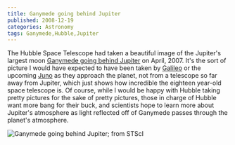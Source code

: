 ```yaml
---
title: Ganymede going behind Jupiter
published: 2008-12-19
categories: Astronomy
tags: Ganymede,Hubble,Jupiter
---
```


The Hubble Space Telescope had taken a beautiful image of the Jupiter's largest moon <a
href="https://hubblesite.org/contents/news-releases/2008/news-2008-42.html">Ganymede going
behind Jupiter</a> on April, 2007.  It's the sort of picture I would have expected to have
been taken by <a
href="https://solarsystem.nasa.gov/missions/galileo/overview/">Galileo</a> or the upcoming
<a href="https://www.nasa.gov/mission_pages/juno/main/index.html">Juno</a> as they approach
the planet, not from a telescope so far away from Jupiter, which just shows how incredible
the eighteen year-old space telescope is.  Of course, while I would be happy with Hubble
taking pretty pictures for the sake of pretty pictures, those in charge of Hubble want
more bang for their buck, and scientists hope to learn more about Jupiter's atmosphere as
light reflected off of Ganymede passes through the planet's atmosphere.

![Ganymede going behind Jupiter; from [STScI](https://hubblesite.org/contents/media/images/2008/42/2440-Image.html)](hs-2008-42-a-full.jpg)
